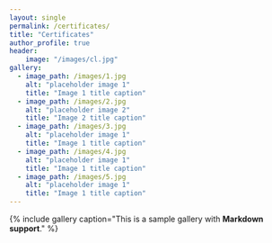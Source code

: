 ```yaml
---
layout: single
permalink: /certificates/
title: "Certificates"
author_profile: true
header: 
    image: "/images/cl.jpg"
gallery:
  - image_path: /images/1.jpg
    alt: "placeholder image 1"
    title: "Image 1 title caption"
  - image_path: /images/2.jpg
    alt: "placeholder image 2"
    title: "Image 2 title caption"
  - image_path: /images/3.jpg
    alt: "placeholder image 1"
    title: "Image 1 title caption"
  - image_path: /images/4.jpg
    alt: "placeholder image 1"
    title: "Image 1 title caption"
  - image_path: /images/5.jpg
    alt: "placeholder image 1"
    title: "Image 1 title caption"
---
```

{% include gallery caption="This is a sample gallery with **Markdown support**." %}
